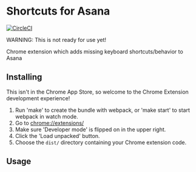 # Shortcuts for Asana

[![CircleCI](https://circleci.com/gh/apiology/shortcuts_for_asana.svg?style=svg)](https://circleci.com/gh/apiology/shortcuts_for_asana)

WARNING: This is not ready for use yet!

Chrome extension which adds missing keyboard shortcuts/behavior to Asana

## Installing

This isn't in the Chrome App Store, so welcome to the Chrome Extension
development experience!

1. Run 'make' to create the bundle with webpack, or 'make start' to
   start webpack in watch mode.
2. Go to [chrome://extensions/](chrome://extensions/)
3. Make sure 'Developer mode' is flipped on in the upper right.
4. Click the 'Load unpacked' button.
5. Choose the `dist/` directory containing your Chrome extension code.

## Usage
